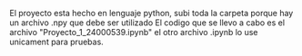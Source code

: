 El proyecto esta hecho en lenguaje python, subi toda la carpeta porque hay un archivo .npy que debe ser utilizado
El codigo que se llevo a cabo es el archivo "Proyecto_1_24000539.ipynb" el otro archivo .ipynb lo use unicament para pruebas.
